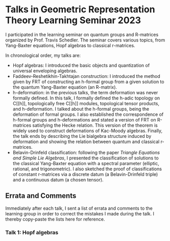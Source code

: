 # Talks in Geometric Representation Theory Learning Seminar 2023
I participated in the learning seminar on quantum groups and R-matrices organized by Prof. Travis Schedler. The seminar covers various topics, from Yang-Baxter equations, Hopf algebras to classical r-matrices.

In chronological order, my talks are:
* Hopf algebras: I introduced the basic objects and quantization of universal enveloping algebras.
* Faddeev-Reshetikhin-Takhtajan construction: I introduced the method given by FRT of constructing an h-formal group from a given solution to the quantum Yang-Baxter equation (an R-matrix).
* h-deformation: in the previous talks, the term deformation was never formally defined. In this talk, I formally defined the h-adic topology on C[[h]], topologically free C[[h]] modules, topological tensor products, and h-deformation. I talked about the h-formal groups, being the deformation of formal groups. I also established the correspondence of h-formal groups and h-deformations and stated a version of FRT on R-matrices satisfying the Hecke relation. This version of the theorem is widely used to construct deformations of Kac-Moody algebras. Finally, the talk ends by describing the Lie bialgebra structure induced by deformation and showing the relation between quantum and classical r-matrices.
* Belavin-Drinfeld classification: following the paper *Triangle Equations and Simple Lie Algebras*, I presented the classification of solutions to the classical Yang-Baxter equation with a spectral parameter (elliptic, rational, and trigonometric). I also sketched the proof of classifications of constant r-matrices via a discrete datum (a Belavin-Drinfeld triple) and a continuous datum (a chosen tensor).

## Errata and Comments
Immediately after each talk, I sent a list of errata and comments to the learning group in order to correct the mistakes I made during the talk. I thereby copy-paste the lists here for reference.

### Talk 1: Hopf algebras

